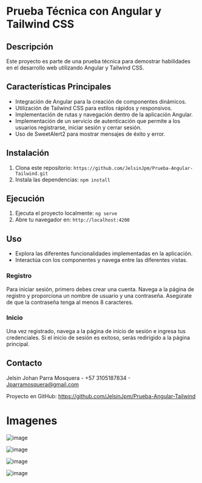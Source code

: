 # Prueba Técnica con Angular y Tailwind CSS

## Descripción
Este proyecto es parte de una prueba técnica para demostrar habilidades en el desarrollo web utilizando Angular y Tailwind CSS.

## Características Principales
- Integración de Angular para la creación de componentes dinámicos.
- Utilización de Tailwind CSS para estilos rápidos y responsivos.
- Implementación de rutas y navegación dentro de la aplicación Angular.
- Implementación de un servicio de autenticación que permite a los usuarios registrarse, iniciar sesión y cerrar sesión.
- Uso de SweetAlert2 para mostrar mensajes de éxito y error.


## Instalación
1. Clona este repositorio: `https://github.com/JelsinJpm/Prueba-Angular-Tailwind.git`
2. Instala las dependencias: `npm install`

## Ejecución
1. Ejecuta el proyecto localmente: `ng serve`
2. Abre tu navegador en: `http://localhost:4200`

## Uso
- Explora las diferentes funcionalidades implementadas en la aplicación.
- Interactúa con los componentes y navega entre las diferentes vistas.

### Registro

Para iniciar sesión, primero debes crear una cuenta. Navega a la página de registro y proporciona un nombre de usuario y una contraseña. Asegúrate de que la contraseña tenga al menos 8 caracteres.

### Inicio

Una vez registrado, navega a la página de inicio de sesión e ingresa tus credenciales. Si el inicio de sesión es exitoso, serás redirigido a la página principal.

## Contacto
Jelsin Johan Parra Mosquera - +57 3105187834 - Jparramosquera@gmail.com

Proyecto en GitHub: https://github.com/JelsinJpm/Prueba-Angular-Tailwind

# Imagenes
![image](https://github.com/JelsinJpm/Prueba-Angular-Tailwind/assets/103012739/ab8b9574-e0cf-4bf0-985b-1932567b5f55)

![image](https://github.com/JelsinJpm/Prueba-Angular-Tailwind/assets/103012739/14c8b3bd-8939-4871-ae7c-503960cfde1b)

![image](https://github.com/JelsinJpm/Prueba-Angular-Tailwind/assets/103012739/27f92976-293f-4078-a184-543ac6b51ba4)

![image](https://github.com/JelsinJpm/Prueba-Angular-Tailwind/assets/103012739/e4f6d5dc-2cb8-4194-b4e0-0792a3379820)






